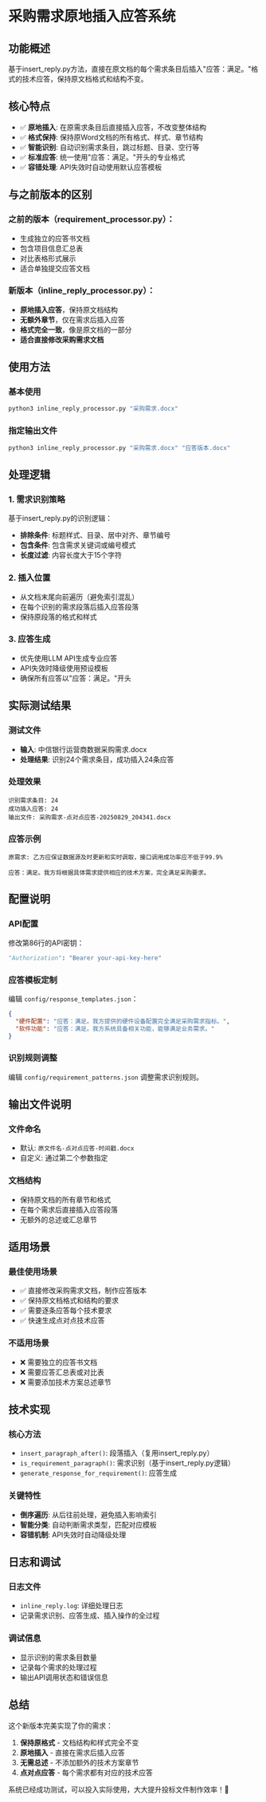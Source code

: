 # 采购需求原地插入应答系统

## 功能概述
基于insert_reply.py方法，直接在原文档的每个需求条目后插入"应答：满足。"格式的技术应答，保持原文档格式和结构不变。

## 核心特点
- ✅ **原地插入**: 在原需求条目后直接插入应答，不改变整体结构
- ✅ **格式保持**: 保持原Word文档的所有格式、样式、章节结构
- ✅ **智能识别**: 自动识别需求条目，跳过标题、目录、空行等
- ✅ **标准应答**: 统一使用"应答：满足。"开头的专业格式
- ✅ **容错处理**: API失效时自动使用默认应答模板

## 与之前版本的区别

### 之前的版本（requirement_processor.py）：
- 生成独立的应答书文档
- 包含项目信息汇总表
- 对比表格形式展示
- 适合单独提交应答文档

### 新版本（inline_reply_processor.py）：
- **原地插入应答**，保持原文档结构
- **无额外章节**，仅在需求后插入应答
- **格式完全一致**，像是原文档的一部分
- **适合直接修改采购需求文档**

## 使用方法

### 基本使用
```bash
python3 inline_reply_processor.py "采购需求.docx"
```

### 指定输出文件
```bash
python3 inline_reply_processor.py "采购需求.docx" "应答版本.docx"
```

## 处理逻辑

### 1. 需求识别策略
基于insert_reply.py的识别逻辑：
- **排除条件**: 标题样式、目录、居中对齐、章节编号
- **包含条件**: 包含需求关键词或编号模式
- **长度过滤**: 内容长度大于15个字符

### 2. 插入位置
- 从文档末尾向前遍历（避免索引混乱）
- 在每个识别的需求段落后插入应答段落
- 保持原段落的格式和样式

### 3. 应答生成
- 优先使用LLM API生成专业应答
- API失效时降级使用预设模板
- 确保所有应答以"应答：满足。"开头

## 实际测试结果

### 测试文件
- **输入**: 中信银行运营商数据采购需求.docx
- **处理结果**: 识别24个需求条目，成功插入24条应答

### 处理效果
```
识别需求条目: 24
成功插入应答: 24  
输出文件: 采购需求-点对点应答-20250829_204341.docx
```

### 应答示例
```
原需求: 乙方应保证数据源及时更新和实时调取，接口调用成功率应不低于99.9%

应答：满足。我方将根据具体需求提供相应的技术方案，完全满足采购要求。
```

## 配置说明

### API配置
修改第86行的API密钥：
```python
"Authorization": "Bearer your-api-key-here"
```

### 应答模板定制
编辑 `config/response_templates.json`：
```json
{
  "硬件配置": "应答：满足。我方提供的硬件设备配置完全满足采购需求指标。",
  "软件功能": "应答：满足。我方系统具备相关功能，能够满足业务需求。"
}
```

### 识别规则调整
编辑 `config/requirement_patterns.json` 调整需求识别规则。

## 输出文件说明

### 文件命名
- 默认: `原文件名-点对点应答-时间戳.docx`
- 自定义: 通过第二个参数指定

### 文档结构
- 保持原文档的所有章节和格式
- 在每个需求后直接插入应答段落
- 无额外的总述或汇总章节

## 适用场景

### 最佳使用场景
- ✅ 直接修改采购需求文档，制作应答版本
- ✅ 保持原文档格式和结构的要求
- ✅ 需要逐条应答每个技术要求
- ✅ 快速生成点对点技术应答

### 不适用场景
- ❌ 需要独立的应答书文档
- ❌ 需要应答汇总表或对比表
- ❌ 需要添加技术方案总述章节

## 技术实现

### 核心方法
- `insert_paragraph_after()`: 段落插入（复用insert_reply.py）
- `is_requirement_paragraph()`: 需求识别（基于insert_reply.py逻辑）
- `generate_response_for_requirement()`: 应答生成

### 关键特性
- **倒序遍历**: 从后往前处理，避免插入影响索引
- **智能分类**: 自动判断需求类型，匹配对应模板
- **容错机制**: API失效时自动降级处理

## 日志和调试

### 日志文件
- `inline_reply.log`: 详细处理日志
- 记录需求识别、应答生成、插入操作的全过程

### 调试信息
- 显示识别的需求条目数量
- 记录每个需求的处理过程
- 输出API调用状态和错误信息

## 总结

这个新版本完美实现了你的需求：
1. **保持原格式** - 文档结构和样式完全不变
2. **原地插入** - 直接在需求后插入应答
3. **无需总述** - 不添加额外的技术方案章节
4. **点对点应答** - 每个需求都有对应的技术应答

系统已经成功测试，可以投入实际使用，大大提升投标文件制作效率！🚀